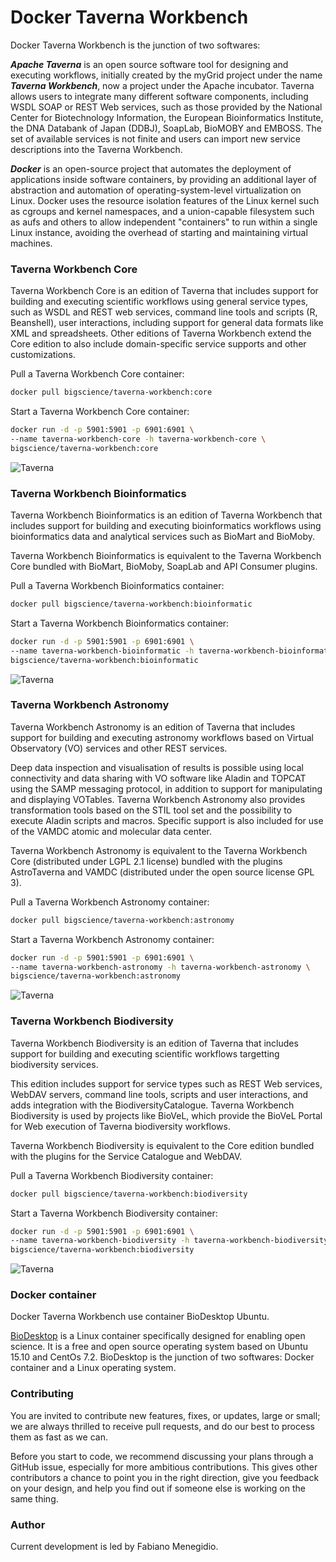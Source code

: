 # Docker Taverna Workbench

Docker Taverna Workbench is the junction of two softwares:

***Apache Taverna*** is an open source software tool for designing and executing workflows, initially created by the myGrid project under the name ***Taverna Workbench***, now a project under the Apache incubator. Taverna allows users to integrate many different software components, including WSDL SOAP or REST Web services, such as those provided by the National Center for Biotechnology Information, the European Bioinformatics Institute, the DNA Databank of Japan (DDBJ), SoapLab, BioMOBY and EMBOSS. The set of available services is not finite and users can import new service descriptions into the Taverna Workbench.

***Docker*** is an open-source project that automates the deployment of applications inside software containers, by providing an additional layer of abstraction and automation of operating-system-level virtualization on Linux. Docker uses the resource isolation features of the Linux kernel such as cgroups and kernel namespaces, and a union-capable filesystem such as aufs and others to allow independent "containers" to run within a single Linux instance, avoiding the overhead of starting and maintaining virtual machines.

### Taverna Workbench Core

Taverna Workbench Core is an edition of Taverna that includes support for building and executing scientific workflows using general service types, such as WSDL and REST web services, command line tools and scripts (R, Beanshell), user interactions, including support for general data formats like XML and spreadsheets. Other editions of Taverna Workbench extend the Core edition to also include domain-specific service supports and other customizations.

Pull a Taverna Workbench Core container:

```bash
docker pull bigscience/taverna-workbench:core
```

Start a Taverna Workbench Core container:

```bash
docker run -d -p 5901:5901 -p 6901:6901 \
--name taverna-workbench-core -h taverna-workbench-core \
bigscience/taverna-workbench:core
```

![Taverna](http://i.imgur.com/TNHMZCn.png)

### Taverna Workbench Bioinformatics

Taverna Workbench Bioinformatics is an edition of Taverna Workbench that includes support for building and executing bioinformatics workflows using bioinformatics data and analytical services such as BioMart and BioMoby.

Taverna Workbench Bioinformatics is equivalent to the Taverna Workbench Core bundled with BioMart, BioMoby, SoapLab and API Consumer plugins.

Pull a Taverna Workbench Bioinformatics container:

```bash
docker pull bigscience/taverna-workbench:bioinformatic
```

Start a Taverna Workbench Bioinformatics container:

```bash
docker run -d -p 5901:5901 -p 6901:6901 \
--name taverna-workbench-bioinformatic -h taverna-workbench-bioinformatic \
bigscience/taverna-workbench:bioinformatic
```

![Taverna](http://i.imgur.com/XRF1MBE.png)

### Taverna Workbench Astronomy

Taverna Workbench Astronomy is an edition of Taverna that includes support for building and executing astronomy workflows based on Virtual Observatory (VO) services and other REST services.

Deep data inspection and visualisation of results is possible using local connectivity and data sharing with VO software like Aladin and TOPCAT using the SAMP messaging protocol, in addition to support for manipulating and displaying VOTables. Taverna Workbench Astronomy also provides transformation tools based on the STIL tool set and the possibility to execute Aladin scripts and macros. Specific support is also included for use of the VAMDC atomic and molecular data center.

Taverna Workbench Astronomy is equivalent to the Taverna Workbench Core (distributed under LGPL 2.1 license) bundled with the plugins AstroTaverna and VAMDC (distributed under the open source license GPL 3).

Pull a Taverna Workbench Astronomy container:

```bash
docker pull bigscience/taverna-workbench:astronomy
```

Start a Taverna Workbench Astronomy container:

```bash
docker run -d -p 5901:5901 -p 6901:6901 \
--name taverna-workbench-astronomy -h taverna-workbench-astronomy \
bigscience/taverna-workbench:astronomy
```

![Taverna](http://i.imgur.com/qjjJnJO.png)

### Taverna Workbench Biodiversity

Taverna Workbench Biodiversity is an edition of Taverna that includes support for building and executing scientific workflows targetting biodiversity services.

This edition includes support for service types such as REST Web services, WebDAV servers, command line tools, scripts and user interactions, and adds integration with the BiodiversityCatalogue. Taverna Workbench Biodiversity is used by projects like BioVeL, which provide the BioVeL Portal for Web execution of Taverna biodiversity workflows.

Taverna Workbench Biodiversity is equivalent to the Core edition bundled with the plugins for the Service Catalogue and WebDAV.

Pull a Taverna Workbench Biodiversity container:

```bash
docker pull bigscience/taverna-workbench:biodiversity
```

Start a Taverna Workbench Biodiversity container:

```bash
docker run -d -p 5901:5901 -p 6901:6901 \
--name taverna-workbench-biodiversity -h taverna-workbench-biodiversity \
bigscience/taverna-workbench:biodiversity
```

![Taverna](http://i.imgur.com/0HKb7ao.png)

### Docker container

Docker Taverna Workbench use container BioDesktop Ubuntu. 

[BioDesktop](https://hub.docker.com/r/bigscience/biodesktop/) is a Linux container specifically designed for enabling open science. It is a free and open source operating system based on Ubuntu 15.10 and CentOs 7.2. BioDesktop is the junction of two softwares: Docker container and a Linux operating system.

### Contributing

You are invited to contribute new features, fixes, or updates, large or small; we are always thrilled to receive pull requests, and do our best to process them as fast as we can.

Before you start to code, we recommend discussing your plans through a GitHub issue, especially for more ambitious contributions. This gives other contributors a chance to point you in the right direction, give you feedback on your design, and help you find out if someone else is working on the same thing.

### Author

Current development is led by Fabiano Menegidio.

